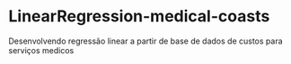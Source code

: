# LinearRegression-medical-coasts
 Desenvolvendo regressão linear a partir de base de dados de custos para serviços medicos
